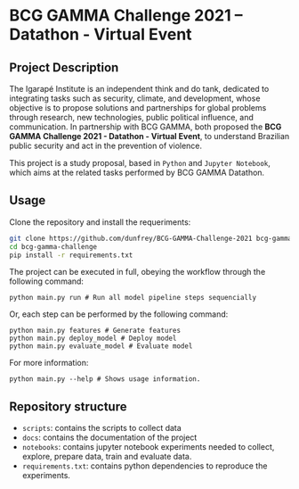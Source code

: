 # BCG GAMMA Challenge 2021 – Datathon - Virtual Event

## Project Description

The Igarapé Institute is an independent think and do tank, dedicated to integrating tasks such as security, climate, and development, whose objective is to propose solutions and partnerships for global problems through research, new technologies, public political influence, and communication. In partnership with BCG GAMMA, both proposed the **BCG GAMMA Challenge 2021 - Datathon - Virtual Event**, to understand Brazilian public security and act in the prevention of violence.

This project is a study proposal, based in `Python` and `Jupyter Notebook`, which aims at the related tasks performed by BCG GAMMA Datathon.

## Usage

Clone the repository and install the requeriments:

```sh
git clone https://github.com/dunfrey/BCG-GAMMA-Challenge-2021 bcg-gamma-challenge
cd bcg-gamma-challenge
pip install -r requirements.txt
```

The project can be executed in full, obeying the workflow through the following command:
```
python main.py run # Run all model pipeline steps sequencially
```

Or, each step can be performed by the following command:
```
python main.py features # Generate features
python main.py deploy_model # Deploy model
python main.py evaluate_model # Evaluate model
```

For more information:
```
python main.py --help # Shows usage information.
```

## Repository structure

- `scripts`: contains the scripts to collect data
- `docs`: contains the documentation of the project
- `notebooks`: contains jupyter notebook experiments needed to collect, explore, prepare data, train and evaluate data.
- `requirements.txt`: contains python dependencies to reproduce the experiments.
